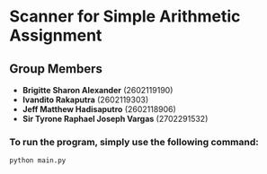 # Scanner for Simple Arithmetic Assignment

## Group Members
- **Brigitte Sharon Alexander** (2602119190)
- **Ivandito Rakaputra** (2602119303)
- **Jeff Matthew Hadisaputro** (2602118906)
- **Sir Tyrone Raphael Joseph Vargas** (2702291532)

### To run the program, simply use the following command:
`python main.py`
